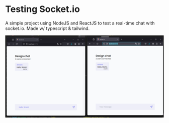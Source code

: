 # Testing Socket.io

A simple project using NodeJS and ReactJS to test a real-time chat with socket.io. Made w/ typescript & tailwind.

<img src="./img/Screenshot_1.png" />
